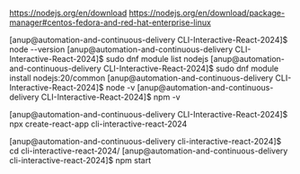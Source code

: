 https://nodejs.org/en/download
https://nodejs.org/en/download/package-manager#centos-fedora-and-red-hat-enterprise-linux

[anup@automation-and-continuous-delivery CLI-Interactive-React-2024]$ node --version
[anup@automation-and-continuous-delivery CLI-Interactive-React-2024]$ sudo dnf module list nodejs
[anup@automation-and-continuous-delivery CLI-Interactive-React-2024]$ sudo dnf module install nodejs:20/common
[anup@automation-and-continuous-delivery CLI-Interactive-React-2024]$ node -v
[anup@automation-and-continuous-delivery CLI-Interactive-React-2024]$ npm -v

[anup@automation-and-continuous-delivery CLI-Interactive-React-2024]$ npx create-react-app cli-interactive-react-2024

[anup@automation-and-continuous-delivery cli-interactive-react-2024]$ cd cli-interactive-react-2024/
[anup@automation-and-continuous-delivery cli-interactive-react-2024]$ npm start
